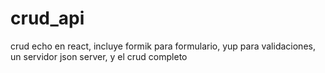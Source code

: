 # crud_api
crud echo en react, incluye formik para formulario, yup para validaciones, un servidor json server, y el crud completo
